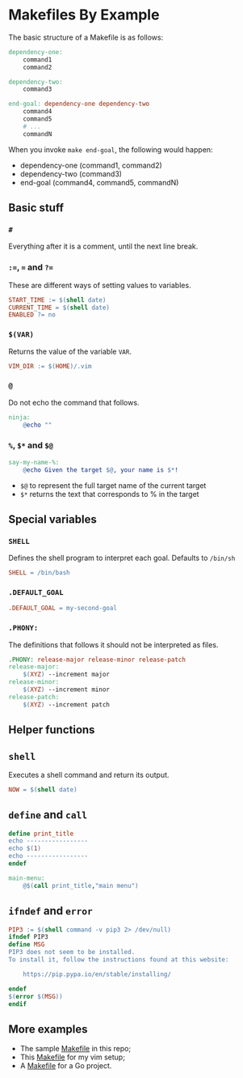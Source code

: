 # Makefiles By Example

The basic structure of a Makefile is as follows:

```Makefile
dependency-one:
    command1
    command2

dependency-two:
    command3

end-goal: dependency-one dependency-two
    command4
    command5
    # ...
    commandN
```

When you invoke `make end-goal`, the following would happen:

* dependency-one (command1, command2)
* dependency-two (command3)
* end-goal (command4, command5, commandN)

## Basic stuff

### `#`
Everything after it is a comment, until the next line break.

### `:=`, `=` and `?=`
These are different ways of setting values to variables.
```Makefile
START_TIME := $(shell date)
CURRENT_TIME = $(shell date)
ENABLED ?= no
```

### `$(VAR)`
Returns the value of the variable `VAR`.
```Makefile
VIM_DIR := $(HOME)/.vim
```

### `@`
Do not echo the command that follows.
```Makefile
ninja:
    @echo ""
```

### `%`, `$*` and `$@`
```Makefile
say-my-name-%:
	@echo Given the target $@, your name is $*!
```

* `$@` to represent the full target name of the current target
* `$*` returns the text that corresponds to % in the target

## Special variables

### `SHELL`
Defines the shell program to interpret each goal. Defaults to `/bin/sh`
```Makefile
SHELL = /bin/bash
```

### `.DEFAULT_GOAL`
```Makefile
.DEFAULT_GOAL = my-second-goal
```

### `.PHONY:`
The definitions that follows it should not be interpreted as files.
```Makefile
.PHONY: release-major release-minor release-patch
release-major:
	$(XYZ) --increment major
release-minor:
	$(XYZ) --increment minor
release-patch:
	$(XYZ) --increment patch
```

## Helper functions

## `shell`
Executes a shell command and return its output.
```Makefile
NOW = $(shell date)
```

## `define` and `call`
```Makefile
define print_title
echo -----------------
echo $(1)
echo -----------------
endef

main-menu:
	@$(call print_title,"main menu")
```

## `ifndef` and `error`
```Makefile
PIP3 := $(shell command -v pip3 2> /dev/null)
ifndef PIP3
define MSG
PIP3 does not seem to be installed.
To install it, follow the instructions found at this website:

	https://pip.pypa.io/en/stable/installing/

endef
$(error $(MSG))
endif
```

## More examples

* The sample [Makefile](./Makefile) in this repo;
* This [Makefile](https://github.com/rafael84/vim/blob/master/Makefile) for my vim setup;
* A [Makefile](https://github.com/rafael84/shortener/blob/master/Makefile) for a Go project.
